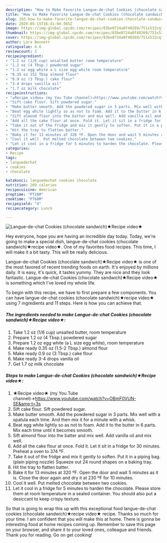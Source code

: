 ```yaml
---
description: "How to Make Favorite Langue-de-chat Cookies (chocolate sandwich)★Recipe video★"
title: "How to Make Favorite Langue-de-chat Cookies (chocolate sandwich)★Recipe video★"
slug: 193-how-to-make-favorite-langue-de-chat-cookies-chocolate-sandwichrecipe-video
date: 2020-05-15T16:41:04.565Z
image: https://img-global.cpcdn.com/recipes/83be0724a0f40269/751x532cq70/langue-de-chat-cookies-chocolate-sandwich★recipe-video★-recipe-main-photo.jpg
thumbnail: https://img-global.cpcdn.com/recipes/83be0724a0f40269/751x532cq70/langue-de-chat-cookies-chocolate-sandwich★recipe-video★-recipe-main-photo.jpg
cover: https://img-global.cpcdn.com/recipes/83be0724a0f40269/751x532cq70/langue-de-chat-cookies-chocolate-sandwich★recipe-video★-recipe-main-photo.jpg
author: Lora Bennett
ratingvalue: 4.6
reviewcount: 3
recipeingredient:
- "1.2 oz (1/6 cup) unsalted butter room temperature"
- "1.2 oz (4 Tbsp.) powdered sugar"
- "1.2 oz egg white a L size egg white room temperature"
- "0.35 oz 152 Tbsp almond flour"
- "0.9 oz (3 Tbsp.) cake flour"
- "3-4 drops vanilla oil"
- "1.7 oz milk chocolate"
recipeinstructions:
- "★Recipe video★ (my You Tube channel)→https://www.youtube.com/watch?v=OBmF0VUN-SE&amp;t=3s"
- "Sift cake flour. Sift powdered sugar."
- "Make butter smooth. Add the powdered sugar in 3 parts. Mix well with a spatula each time. And then mix it for a minute with a whisk."
- "Beat egg white lightly so as not to foam. Add it to the butter in 6 parts. Mix each time until it becomes smooth."
- "Sift almond flour into the batter and mix well. Add vanilla oil and mix well."
- "Add all the cake flour at once. Fold it. Let it sit in a fridge for 30 minutes. Preheat a oven to 374 ºF."
- "Take it out of the fridge and mix it gently to soften. Put it in a piping bag. (plain piping nozzle) Squeeze out 24 round shapes on a baking tray."
- "Hit the tray to flatten batter."
- "Bake it for 13 minutes at 320 ºF. Open the door and wait 5 minutes as it is. Close the door again and dry it at 230 ºF for 10 minutes."
- "Cool it well. Put melted chocolate between two cookies."
- "Let it cool in a fridge for 5 minutes to harden the chocolate. Please store them at room temperature in a sealed container. You should also put a desiccant to keep crispy texture."
categories:
- Recipe
tags:
- languedechat
- cookies
- chocolate

katakunci: languedechat cookies chocolate 
nutrition: 269 calories
recipecuisine: American
preptime: "PT26M"
cooktime: "PT60M"
recipeyield: "4"
recipecategory: Lunch

---
```



![Langue-de-chat Cookies (chocolate sandwich)★Recipe video★](https://img-global.cpcdn.com/recipes/83be0724a0f40269/751x532cq70/langue-de-chat-cookies-chocolate-sandwich★recipe-video★-recipe-main-photo.jpg)

Hey everyone, hope you are having an incredible day today. Today, we're going to make a special dish, langue-de-chat cookies (chocolate sandwich)★recipe video★. One of my favorites food recipes. This time, I will make it a bit tasty. This will be really delicious.

Langue-de-chat Cookies (chocolate sandwich)★Recipe video★ is one of the most favored of recent trending foods on earth. It's enjoyed by millions daily. It is easy, it's quick, it tastes yummy. They are nice and they look fantastic. Langue-de-chat Cookies (chocolate sandwich)★Recipe video★ is something which I've loved my whole life.




To begin with this recipe, we have to first prepare a few components. You can have langue-de-chat cookies (chocolate sandwich)★recipe video★ using 7 ingredients and 11 steps. Here is how you can achieve that.

<!--inarticleads1-->

##### The ingredients needed to make Langue-de-chat Cookies (chocolate sandwich)★Recipe video★:

1. Take 1.2 oz (1/6 cup) unsalted butter, room temperature
1. Prepare 1.2 oz (4 Tbsp.) powdered sugar
1. Prepare 1.2 oz egg white (a L size egg white), room temperature
1. Make ready 0.35 oz (1.5-2 Tbsp.) almond flour
1. Make ready 0.9 oz (3 Tbsp.) cake flour
1. Make ready 3-4 drops vanilla oil
1. Get 1.7 oz milk chocolate




<!--inarticleads2-->

##### Steps to make Langue-de-chat Cookies (chocolate sandwich)★Recipe video★:

1. ★Recipe video★ (my You Tube channel)→https://www.youtube.com/watch?v=OBmF0VUN-SE&amp;t=3s
1. Sift cake flour. Sift powdered sugar.
1. Make butter smooth. Add the powdered sugar in 3 parts. Mix well with a spatula each time. And then mix it for a minute with a whisk.
1. Beat egg white lightly so as not to foam. Add it to the butter in 6 parts. Mix each time until it becomes smooth.
1. Sift almond flour into the batter and mix well. Add vanilla oil and mix well.
1. Add all the cake flour at once. Fold it. Let it sit in a fridge for 30 minutes. Preheat a oven to 374 ºF.
1. Take it out of the fridge and mix it gently to soften. Put it in a piping bag. (plain piping nozzle) Squeeze out 24 round shapes on a baking tray.
1. Hit the tray to flatten batter.
1. Bake it for 13 minutes at 320 ºF. Open the door and wait 5 minutes as it is. Close the door again and dry it at 230 ºF for 10 minutes.
1. Cool it well. Put melted chocolate between two cookies.
1. Let it cool in a fridge for 5 minutes to harden the chocolate. Please store them at room temperature in a sealed container. You should also put a desiccant to keep crispy texture.




So that is going to wrap this up with this exceptional food langue-de-chat cookies (chocolate sandwich)★recipe video★ recipe. Thanks so much for your time. I am confident that you will make this at home. There is gonna be interesting food at home recipes coming up. Remember to save this page on your browser, and share it to your loved ones, colleague and friends. Thank you for reading. Go on get cooking!
